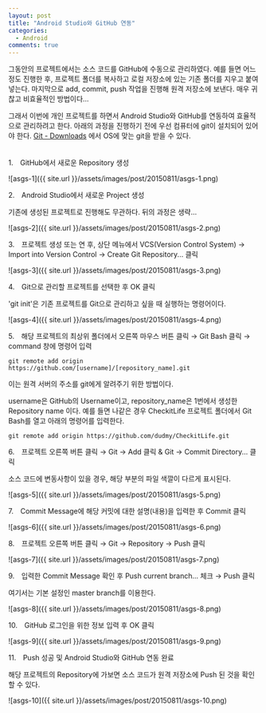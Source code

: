 ```yaml
---
layout: post
title: "Android Studio와 GitHub 연동"
categories:
  - Android
comments: true
---
```


그동안의 프로젝트에서는 소스 코드를 GitHub에 수동으로 관리하였다. 예를 들면 어느 정도 진행한 후, 프로젝트 폴더를 복사하고 로컬 저장소에 있는 기존 폴더를 지우고 붙여넣는다. 마지막으로 add, commit, push 작업을 진행해 원격 저장소에 보낸다. 매우 귀찮고 비효율적인 방법이다...

그래서 이번에 개인 프로젝트를 하면서 Android Studio와 GitHub를 연동하여 효율적으로 관리하려고 한다. 아래의 과정을 진행하기 전에 우선 컴퓨터에 git이 설치되어 있어야 한다. [Git - Downloads](https://git-scm.com/downloads) 에서 OS에 맞는 git을 받을 수 있다.  
　

1.　GitHub에서 새로운 Repository 생성

![asgs-1]({{ site.url }}/assets/images/post/20150811/asgs-1.png)

2.　Android Studio에서 새로운 Project 생성

기존에 생성된 프로젝트로 진행해도 무관하다. 뒤의 과정은 생략...

![asgs-2]({{ site.url }}/assets/images/post/20150811/asgs-2.png)

3.　프로젝트 생성 또는 연 후, 상단 메뉴에서 VCS(Version Control System) → Import into Version Control → Create Git Repository... 클릭

![asgs-3]({{ site.url }}/assets/images/post/20150811/asgs-3.png)

4.　Git으로 관리할 프로젝트를 선택한 후 OK 클릭

'git init'은 기존 프로젝트를 Git으로 관리하고 싶을 때 실행하는 명령어이다.

![asgs-4]({{ site.url }}/assets/images/post/20150811/asgs-4.png)

5.　해당 프로젝트의 최상위 폴더에서 오른쪽 마우스 버튼 클릭 → Git Bash 클릭 → command 창에 명령어 입력

```
git remote add origin https://github.com/[username]/[repository_name].git
```

이는 원격 서버의 주소를 git에게 알려주기 위한 방법이다.  

username은 GitHub의 Username이고, repository_name은 1번에서 생성한 Repository name 이다. 예를 들면 나같은 경우 CheckitLife 프로젝트 폴더에서 Git Bash를 열고 아래의 명령어를 입력한다.

```
git remote add origin https://github.com/dudmy/CheckitLife.git
```

6.　프로젝트 오른쪽 버튼 클릭 → Git → Add 클릭 &  Git → Commit Directory... 클릭

소스 코드에 변동사항이 있을 경우, 해당 부분의 파일 색깔이 다르게 표시된다.

![asgs-5]({{ site.url }}/assets/images/post/20150811/asgs-5.png)

7.　Commit Message에 해당 커밋에 대한 설명(내용)을 입력한 후 Commit 클릭

![asgs-6]({{ site.url }}/assets/images/post/20150811/asgs-6.png)

8.　프로젝트 오른쪽 버튼 클릭 → Git → Repository → Push 클릭

![asgs-7]({{ site.url }}/assets/images/post/20150811/asgs-7.png)

9.　입력한 Commit Message 확인 후 Push current branch... 체크 → Push 클릭

여기서는 기본 설정인 master branch를 이용한다.

![asgs-8]({{ site.url }}/assets/images/post/20150811/asgs-8.png)

10.　GitHub 로그인을 위한 정보 입력 후 OK 클릭

![asgs-9]({{ site.url }}/assets/images/post/20150811/asgs-9.png)

11.　Push 성공 및 Android Studio와 GitHub 연동 완료

해당 프로젝트의 Repository에 가보면 소스 코드가 원격 저장소에 Push 된 것을 확인할 수 있다.

![asgs-10]({{ site.url }}/assets/images/post/20150811/asgs-10.png)

